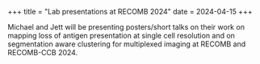 +++
title = "Lab presentations at RECOMB 2024"
date = 2024-04-15
+++

Michael and Jett will be presenting posters/short talks on their work on mapping loss of antigen presentation at single cell resolution and on segmentation aware clustering for multiplexed imaging at RECOMB and RECOMB-CCB 2024.
